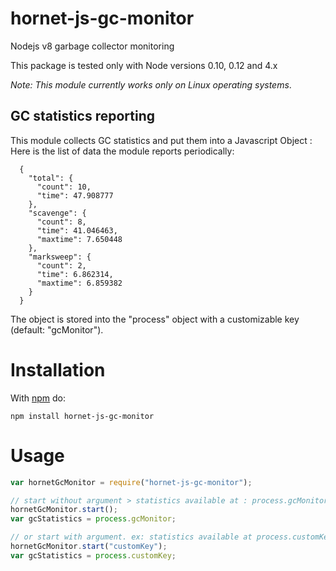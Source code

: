 # hornet-js-gc-monitor

Nodejs v8 garbage collector monitoring

This package is tested only with Node versions 0.10, 0.12 and 4.x

_Note: This module currently works only on Linux operating systems_.

## GC statistics reporting

This module collects GC statistics and put them into a Javascript Object :
Here is the list of data the module reports periodically:
```
  {
    "total": {
      "count": 10,
      "time": 47.908777
    },
    "scavenge": {
      "count": 8,
      "time": 41.046463,
      "maxtime": 7.650448
    },
    "marksweep": {
      "count": 2,
      "time": 6.862314,
      "maxtime": 6.859382
    }
  }
```
The object is stored into the "process" object with a customizable key (default: "gcMonitor").

# Installation

With [npm](http://npmjs.org) do:

```
npm install hornet-js-gc-monitor
```

# Usage

```javascript
var hornetGcMonitor = require("hornet-js-gc-monitor");

// start without argument > statistics available at : process.gcMonitor
hornetGcMonitor.start();
var gcStatistics = process.gcMonitor;

// or start with argument. ex: statistics available at process.customKey
hornetGcMonitor.start("customKey"); 
var gcStatistics = process.customKey;

```
